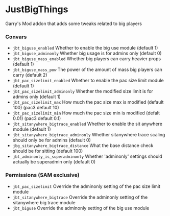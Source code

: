 # JustBigThings

Garry's Mod addon that adds some tweaks related to big players

### Convars
- `jbt_biguse_enabled` Whether to enable the big use module (default 1)
- `jbt_biguse_adminonly` Whether big usage is for admins only (default 0)
- `jbt_biguse_mass_enabled` Whether big players can carry heavier props (default 1)
- `jbt_biguse_mass_pow` The power of the amount of mass big players can carry (default 2)
- `jbt_pac_sizelimit_enabled` Whether to enable the pac size limit module (default 1)
- `jbt_pac_sizelimit_adminonly` Whether the modified size limit is for admins only (default 1)
- `jbt_pac_sizelimit_max` How much the pac size max is modified (default 100) (pac3 default 10)
- `jbt_pac_sizelimit_min` How much the pac size min is modified (defalt 0.01) (pac3 default 0.1)
- `jbt_sitanywhere_bigtrace_enabled` Whether to enable the sit anywhere module (default 1)
- `jbt_sitanywhere_bigtrace_adminonly` Whether sitanywhere trace scaling should only be for admins (default 0)
- `jbg_sitanywhere_bigtrace_distance` What the base distance check should be for sitting (default 100)
- `jbt_adminonly_is_superadminonly` Whether 'adminonly' settings should actually be superadmin only (default 0)

### Permissions (SAM exclusive)
- `jbt_pac_sizelimit` Override the adminonly setting of the pac size limit module
- `jbt_sitanywhere_bigtrace` Override the adminonly setting of the sitanywhere big trace module
- `jbt_biguse` Override the adminonly setting of the big use module
